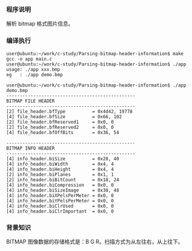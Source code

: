 ### 程序说明

解析 bitmap 格式图片信息。

### 编译执行

    user@ubuntu:~/work/c-study/Parsing-bitmap-header-information$ make
    gcc -o app main.c
    user@ubuntu:~/work/c-study/Parsing-bitmap-header-information$ ./app 
    usage: ./app xxx.bmp
    eg   : ./app demo.bmp

    user@ubuntu:~/work/c-study/Parsing-bitmap-header-information$ ./app demo.bmp 
    ------------------------------------------------
    BITMAP FILE HEADER
    ------------------------------------------------
    [2] file_header.bfType          = 0x4d42, 19778
    [4] file_header.bfSize          = 0x66, 102
    [2] file_header.bfReserved1     = 0x0, 0
    [2] file_header.bfReserved2     = 0x0, 0
    [4] file_header.bfOffBits       = 0x36, 54

    ------------------------------------------------
    BITMAP INFO HEADER
    ------------------------------------------------
    [4] info_header.biSize          = 0x28, 40
    [4] info_header.biWidth         = 0x4, 4
    [4] info_header.biHeight        = 0x4, 4
    [2] info_header.biPlanes        = 0x1, 1
    [2] info_header.biBitCount      = 0x18, 24
    [4] info_header.biCompression   = 0x0, 0
    [4] info_header.biSizeImage     = 0x30, 48
    [4] info_header.biXPelsPerMeter = 0x0, 0
    [4] info_header.biYPelsPerMeter = 0x0, 0
    [4] info_header.biClrUsed       = 0x0, 0
    [4] info_header.biClrImportant  = 0x0, 0

### 背景知识

BITMAP 图像数据的存储格式是：B G R。扫描方式为从左往右，从上往下。

